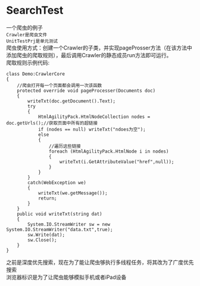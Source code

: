 # SearchTest
一个爬虫的例子  
`Crawler是爬虫文件`  
`UnitTestPrj是单元测试`  
爬虫使用方式：创建一个Crawler的子类，并实现pageProsser方法（在该方法中添加爬虫的爬取规则），最后调用Crawler的静态成员run方法即可运行。  
爬取规则示例代码:  
```
class Demo:CrawlerCore
{
    //爬虫打开每一个页面都会调用一次该函数
    protected override void pageProcesser(Documents doc)
    {
        writeTxt(doc.getDocument().Text);
        try
        {
            HtmlAgilityPack.HtmlNodeCollection nodes = doc.getUrls();//获取页面中所有的超链接
            if (nodes == null) writeTxt("ndoes为空");
            else  
            {  
                //遍历这些链接
                foreach (HtmlAgilityPack.HtmlNode i in nodes)  
                {  
                    writeTxt(i.GetAttributeValue("href",null));  
                }  
            }  
        }  
        catch(WebException we)  
        {  
            writeTxt(we.getMessage());  
            return;  
        }  
    }  
    public void writeTxt(string dat)  
    {  
        System.IO.StreamWriter sw = new System.IO.StreamWriter("data.txt",true);  
        sw.Write(dat);  
        sw.Close();  
    }  
}
```
  
之前是深度优先搜索，现在为了能让爬虫够执行多线程任务，将其改为了广度优先搜索  
浏览器标识是为了让爬虫能够模拟手机或者iPad设备
